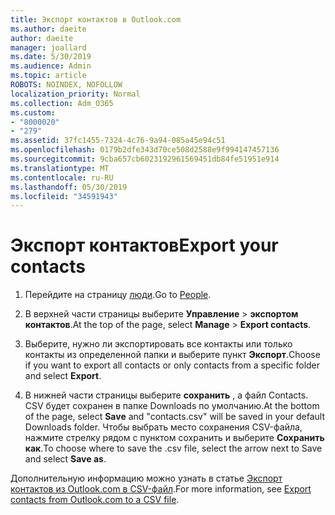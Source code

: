 ```yaml
---
title: Экспорт контактов в Outlook.com
ms.author: daeite
author: daeite
manager: joallard
ms.date: 5/30/2019
ms.audience: Admin
ms.topic: article
ROBOTS: NOINDEX, NOFOLLOW
localization_priority: Normal
ms.collection: Adm_O365
ms.custom:
- "8000020"
- "279"
ms.assetid: 37fc1455-7324-4c76-9a94-085a45e94c51
ms.openlocfilehash: 0179b2dfe343d70ce508d2588e9f994147457136
ms.sourcegitcommit: 9cba657cb6023192961569451db84fe51951e914
ms.translationtype: MT
ms.contentlocale: ru-RU
ms.lasthandoff: 05/30/2019
ms.locfileid: "34591943"
---
```

# <a name="export-your-contacts"></a><span data-ttu-id="a9582-102">Экспорт контактов</span><span class="sxs-lookup"><span data-stu-id="a9582-102">Export your contacts</span></span>

1. <span data-ttu-id="a9582-103">Перейдите на страницу [люди](https://outlook.live.com/people/).</span><span class="sxs-lookup"><span data-stu-id="a9582-103">Go to [People](https://outlook.live.com/people/).</span></span>

2. <span data-ttu-id="a9582-104">В верхней части страницы выберите **Управление** \> **экспортом контактов**.</span><span class="sxs-lookup"><span data-stu-id="a9582-104">At the top of the page, select **Manage** \> **Export contacts**.</span></span>

3. <span data-ttu-id="a9582-105">Выберите, нужно ли экспортировать все контакты или только контакты из определенной папки и выберите пункт **Экспорт**.</span><span class="sxs-lookup"><span data-stu-id="a9582-105">Choose if you want to export all contacts or only contacts from a specific folder and select **Export**.</span></span>

4. <span data-ttu-id="a9582-106">В нижней части страницы выберите **сохранить** , а файл Contacts. CSV будет сохранен в папке Downloads по умолчанию.</span><span class="sxs-lookup"><span data-stu-id="a9582-106">At the bottom of the page, select **Save** and "contacts.csv" will be saved in your default Downloads folder.</span></span> <span data-ttu-id="a9582-107">Чтобы выбрать место сохранения CSV-файла, нажмите стрелку рядом с пунктом сохранить и выберите **Сохранить как**.</span><span class="sxs-lookup"><span data-stu-id="a9582-107">To choose where to save the .csv file, select the arrow next to Save and select **Save as**.</span></span>

<span data-ttu-id="a9582-108">Дополнительную информацию можно узнать в статье [Экспорт контактов из Outlook.com в CSV-файл](https://go.microsoft.com/fwlink/p/?linkid=873137).</span><span class="sxs-lookup"><span data-stu-id="a9582-108">For more information, see [Export contacts from Outlook.com to a CSV file](https://go.microsoft.com/fwlink/p/?linkid=873137).</span></span>